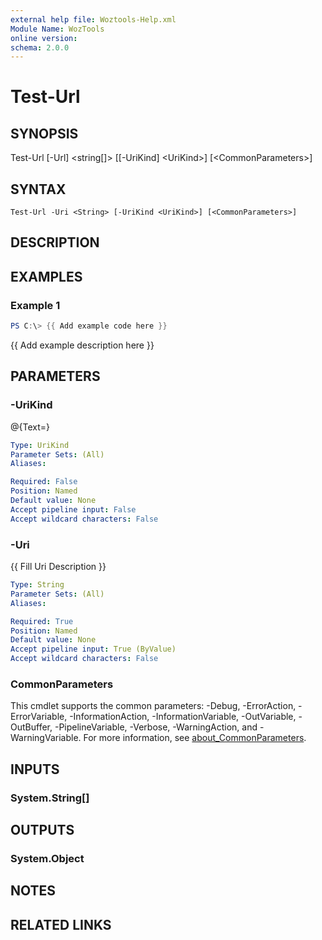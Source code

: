 ```yaml
---
external help file: Woztools-Help.xml
Module Name: WozTools
online version:
schema: 2.0.0
---
```


# Test-Url

## SYNOPSIS
Test-Url \[-Url\] \<string\[\]\> \[\[-UriKind\] \<UriKind\>\] \[\<CommonParameters\>\]

## SYNTAX

```
Test-Url -Uri <String> [-UriKind <UriKind>] [<CommonParameters>]
```

## DESCRIPTION

## EXAMPLES

### Example 1
```powershell
PS C:\> {{ Add example code here }}
```

{{ Add example description here }}

## PARAMETERS

### -UriKind
@{Text=}

```yaml
Type: UriKind
Parameter Sets: (All)
Aliases:

Required: False
Position: Named
Default value: None
Accept pipeline input: False
Accept wildcard characters: False
```

### -Uri
{{ Fill Uri Description }}

```yaml
Type: String
Parameter Sets: (All)
Aliases:

Required: True
Position: Named
Default value: None
Accept pipeline input: True (ByValue)
Accept wildcard characters: False
```

### CommonParameters
This cmdlet supports the common parameters: -Debug, -ErrorAction, -ErrorVariable, -InformationAction, -InformationVariable, -OutVariable, -OutBuffer, -PipelineVariable, -Verbose, -WarningAction, and -WarningVariable. For more information, see [about_CommonParameters](http://go.microsoft.com/fwlink/?LinkID=113216).

## INPUTS

### System.String[]
## OUTPUTS

### System.Object
## NOTES

## RELATED LINKS
